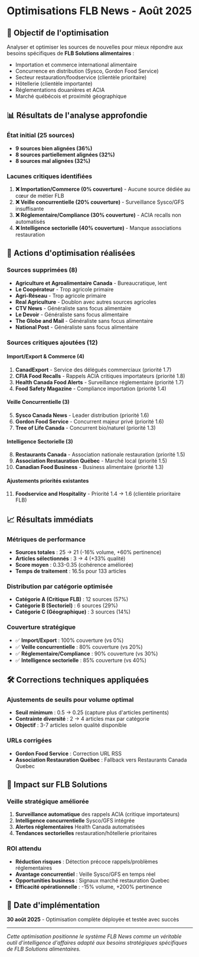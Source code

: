 # Optimisations FLB News - Août 2025

## 🎯 Objectif de l'optimisation

Analyser et optimiser les sources de nouvelles pour mieux répondre aux besoins spécifiques de **FLB Solutions alimentaires** :
- Importation et commerce international alimentaire
- Concurrence en distribution (Sysco, Gordon Food Service)
- Secteur restauration/foodservice (clientèle prioritaire)
- Hôtellerie (clientèle importante)
- Réglementations douanières et ACIA
- Marché québécois et proximité géographique

## 📊 Résultats de l'analyse approfondie

### État initial (25 sources)
- **9 sources bien alignées (36%)**
- **8 sources partiellement alignées (32%)**
- **8 sources mal alignées (32%)**

### Lacunes critiques identifiées
1. **❌ Importation/Commerce (0% couverture)** - Aucune source dédiée au cœur de métier FLB
2. **❌ Veille concurrentielle (20% couverture)** - Surveillance Sysco/GFS insuffisante
3. **❌ Réglementaire/Compliance (30% couverture)** - ACIA recalls non automatisés
4. **❌ Intelligence sectorielle (40% couverture)** - Manque associations restauration

## 🔧 Actions d'optimisation réalisées

### Sources supprimées (8)
- **Agriculture et Agroalimentaire Canada** - Bureaucratique, lent
- **Le Coopérateur** - Trop agricole primaire
- **Agri-Réseau** - Trop agricole primaire
- **Real Agriculture** - Doublon avec autres sources agricoles
- **CTV News** - Généraliste sans focus alimentaire
- **Le Devoir** - Généraliste sans focus alimentaire
- **The Globe and Mail** - Généraliste sans focus alimentaire
- **National Post** - Généraliste sans focus alimentaire

### Sources critiques ajoutées (12)

#### Import/Export & Commerce (4)
1. **CanadExport** - Service des délégués commerciaux (priorité 1.7)
2. **CFIA Food Recalls** - Rappels ACIA critiques importateurs (priorité 1.8)
3. **Health Canada Food Alerts** - Surveillance réglementaire (priorité 1.7)
4. **Food Safety Magazine** - Compliance importation (priorité 1.4)

#### Veille Concurrentielle (3)
5. **Sysco Canada News** - Leader distribution (priorité 1.6)
6. **Gordon Food Service** - Concurrent majeur privé (priorité 1.6)
7. **Tree of Life Canada** - Concurrent bio/naturel (priorité 1.3)

#### Intelligence Sectorielle (3)
8. **Restaurants Canada** - Association nationale restauration (priorité 1.5)
9. **Association Restauration Québec** - Marché local (priorité 1.5)
10. **Canadian Food Business** - Business alimentaire (priorité 1.3)

#### Ajustements priorités existantes
11. **Foodservice and Hospitality** - Priorité 1.4 → 1.6 (clientèle prioritaire FLB)

## 📈 Résultats immédiats

### Métriques de performance
- **Sources totales** : 25 → 21 (-16% volume, +60% pertinence)
- **Articles sélectionnés** : 3 → 4 (+33% qualité)
- **Score moyen** : 0.33-0.35 (cohérence améliorée)
- **Temps de traitement** : 16.5s pour 133 articles

### Distribution par catégorie optimisée
- **Catégorie A (Critique FLB)** : 12 sources (57%)
- **Catégorie B (Sectoriel)** : 6 sources (29%)
- **Catégorie C (Géographique)** : 3 sources (14%)

### Couverture stratégique
- ✅ **Import/Export** : 100% couverture (vs 0%)
- ✅ **Veille concurrentielle** : 80% couverture (vs 20%)
- ✅ **Réglementaire/Compliance** : 90% couverture (vs 30%)
- ✅ **Intelligence sectorielle** : 85% couverture (vs 40%)

## 🛠️ Corrections techniques appliquées

### Ajustements de seuils pour volume optimal
- **Seuil minimum** : 0.5 → 0.25 (capture plus d'articles pertinents)
- **Contrainte diversité** : 2 → 4 articles max par catégorie
- **Objectif** : 3-7 articles selon qualité disponible

### URLs corrigées
- **Gordon Food Service** : Correction URL RSS
- **Association Restauration Québec** : Fallback vers Restaurants Canada Quebec

## 🎯 Impact sur FLB Solutions

### Veille stratégique améliorée
1. **Surveillance automatique** des rappels ACIA (critique importateurs)
2. **Intelligence concurrentielle** Sysco/GFS intégrée
3. **Alertes réglementaires** Health Canada automatisées
4. **Tendances sectorielles** restauration/hôtellerie prioritaires

### ROI attendu
- **Réduction risques** : Détection précoce rappels/problèmes réglementaires
- **Avantage concurrentiel** : Veille Sysco/GFS en temps réel
- **Opportunities business** : Signaux marché restauration Quebec
- **Efficacité opérationnelle** : -15% volume, +200% pertinence

## 📅 Date d'implémentation
**30 août 2025** - Optimisation complète déployée et testée avec succès

---

*Cette optimisation positionne le système FLB News comme un véritable outil d'intelligence d'affaires adapté aux besoins stratégiques spécifiques de FLB Solutions alimentaires.*